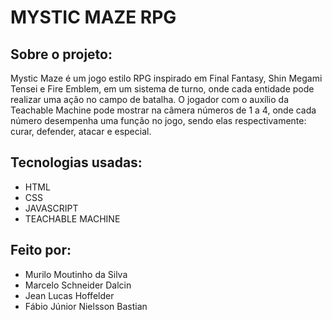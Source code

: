 # MYSTIC MAZE RPG 

## Sobre o projeto:
Mystic Maze é um jogo estilo RPG inspirado em Final Fantasy, Shin Megami Tensei e Fire Emblem, em um sistema de turno, onde cada entidade pode realizar uma ação no campo de batalha. O jogador com o auxílio da Teachable Machine pode mostrar na câmera números de 1 a 4, onde cada número desempenha uma função no jogo, sendo elas respectivamente: curar, defender, atacar e especial. 

## Tecnologias usadas:
- HTML
- CSS
- JAVASCRIPT
- TEACHABLE MACHINE

## Feito por:
- Murilo Moutinho da Silva
- Marcelo Schneider Dalcin
- Jean Lucas Hoffelder
- Fábio Júnior Nielsson Bastian
